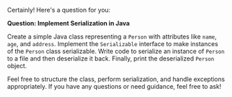 Certainly! Here's a question for you:

**Question: Implement Serialization in Java**

Create a simple Java class representing a `Person` with attributes like `name`, `age`, and `address`. Implement the `Serializable` interface to make instances of the `Person` class serializable. Write code to serialize an instance of `Person` to a file and then deserialize it back. Finally, print the deserialized `Person` object.

Feel free to structure the class, perform serialization, and handle exceptions appropriately. If you have any questions or need guidance, feel free to ask!
